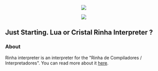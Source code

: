 <div align="center">

[<img src="https://media.discordapp.net/attachments/1131940964328546314/1154114827732664492/banner.png?width=1855&height=472">](https://discord.gg/e8EzgPscCw)

[<img src="https://img.shields.io/badge/Discord-7289DA?style=for-the-badge&logo=discord&logoColor=white">](https://discord.gg/e8EzgPscCw)

</div>

## Just Starting. Lua or Cristal Rinha Interpreter ?

### About

Rinha interpreter is an interpreter for the "Rinha de Compiladores / Interpretadores".
You can read more about it [here](https://github.com/aripiprazole/rinha-de-compiler).
